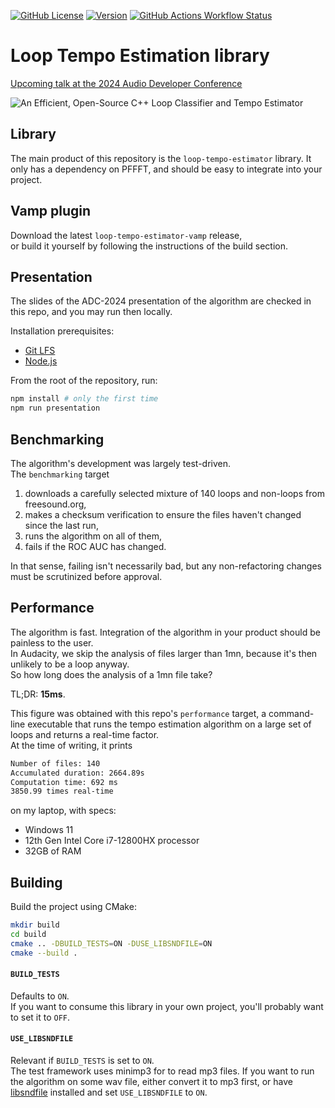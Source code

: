 [![GitHub License](https://img.shields.io/github/license/saintmatthieu/loop-tempo-estimator)](https://github.com/saintmatthieu/loop-tempo-estimator/blob/main/LICENSE)
[![Version](https://img.shields.io/github/v/release/saintmatthieu/loop-tempo-estimator)](https://github.com/saintmatthieu/loop-tempo-estimator/releases/latest)
[![GitHub Actions Workflow Status](https://img.shields.io/github/actions/workflow/status/saintmatthieu/loop-tempo-estimator/vamp-plugin.yml?logo=audacity&label=vamp-plugin)](https://github.com/saintmatthieu/loop-tempo-estimator/actions/workflows/vamp-plugin.yml)

# Loop Tempo Estimation library

[Upcoming talk at the 2024 Audio Developer Conference](https://conference.audio.dev/session/2024/an-efficient-open-source-c-loop-classifier-and-tempo-estimator/)

![An Efficient, Open-Source C++ Loop Classifier and Tempo Estimator](./ADC-2024/An%20Efficient%20Open-Source%20C++%20Loop%20Classifier%20and%20Tempo%20Estimator_TitleCard.png)

## Library

The main product of this repository is the `loop-tempo-estimator` library. It only has a dependency on PFFFT, and should be easy to integrate into your project.

## Vamp plugin

Download the latest `loop-tempo-estimator-vamp` release,<br />or build it yourself by following the instructions of the build section.

## Presentation

The slides of the ADC-2024 presentation of the algorithm are checked in this repo, and you may run then locally.

Installation prerequisites:
* [Git LFS](https://git-lfs.github.com)
* [Node.js](https://nodejs.org/fr)

From the root of the repository, run:

```sh
npm install # only the first time
npm run presentation
```

## Benchmarking

The algorithm's development was largely test-driven.<br/>
The `benchmarking` target

1. downloads a carefully selected mixture of 140 loops and non-loops from freesound.org,
2. makes a checksum verification to ensure the files haven't changed since the last run,
3. runs the algorithm on all of them,
4. fails if the ROC AUC has changed.

In that sense, failing isn't necessarily bad, but any non-refactoring changes must be scrutinized before approval.

## Performance

The algorithm is fast. Integration of the algorithm in your product should be painless to the user.<br/>In Audacity, we skip the analysis of files larger than 1mn, because it's then unlikely to be a loop anyway.<br/>So how long does the analysis of a 1mn file take?

TL;DR: **15ms**.

This figure was obtained with this repo's `performance` target, a command-line executable that runs the tempo estimation algorithm on a large set of loops and returns a real-time factor.<br/>At the time of writing, it prints

```sh
Number of files: 140
Accumulated duration: 2664.89s
Computation time: 692 ms
3850.99 times real-time
```

on my laptop, with specs:

- Windows 11
- 12th Gen Intel Core i7-12800HX processor
- 32GB of RAM

## Building

Build the project using CMake:

```sh
mkdir build
cd build
cmake .. -DBUILD_TESTS=ON -DUSE_LIBSNDFILE=ON
cmake --build .
```

#### `BUILD_TESTS`

Defaults to `ON`.<br/>If you want to consume this library in your own project, you'll probably want to set it to `OFF`.

#### `USE_LIBSNDFILE`

Relevant if `BUILD_TESTS` is set to `ON`.<br/>
The test framework uses minimp3 for to read mp3 files. If you want to run the algorithm on some wav file, either convert it to mp3 first, or have [libsndfile](https://github.com/libsndfile/libsndfile) installed and set `USE_LIBSNDFILE` to `ON`.
